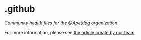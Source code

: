 # .github

*Community health files for the [@Apetdog](https://github.com/apetdog) organization*

For more information, please see [the article create by our team](https://apetdog.github.io/).
